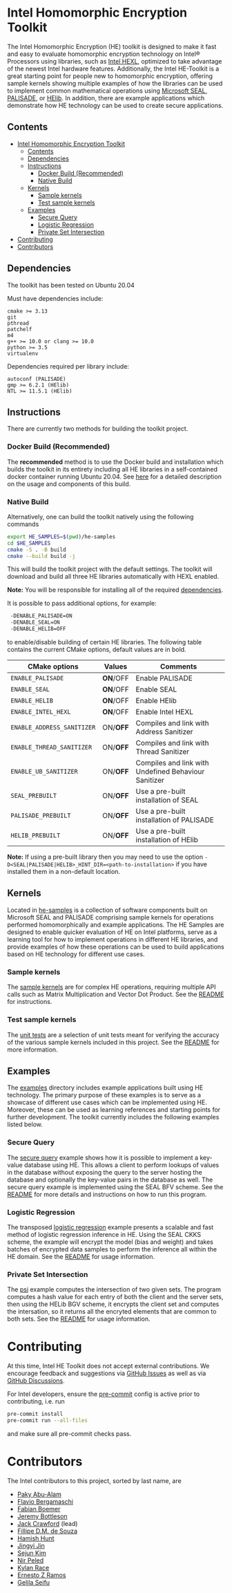# Intel Homomorphic Encryption Toolkit
The Intel Homomorphic Encryption (HE) toolkit is designed to make it fast and
easy to evaluate homomorphic encryption technology on Intel® Processors using
libraries, such as [Intel HEXL](https://github.com/intel/hexl), optimized to
take advantage of the newest Intel hardware features.  Additionally, the Intel
HE-Toolkit is a great starting point for people new to homomorphic encryption,
offering sample kernels showing multiple examples of how the libraries can be
used to implement common mathematical operations using
[Microsoft SEAL](https://github.com/microsoft/SEAL),
[PALISADE](https://gitlab.com/palisade/palisade-release), or
[HElib](https://github.com/homenc/HElib). In addition, there are example
applications which demonstrate how HE technology can be used to create secure
applications.

## Contents
- [Intel Homomorphic Encryption Toolkit](#intel-homomorphic-encryption-toolkit)
  - [Contents](#contents)
  - [Dependencies](#dependencies)
  - [Instructions](#instructions)
    - [Docker Build (Recommended)](#docker-build-recommended)
    - [Native Build](#native-build)
  - [Kernels](#kernels)
    - [Sample kernels](#sample-kernels)
    - [Test sample kernels](#test-sample-kernels)
  - [Examples](#examples)
    - [Secure Query](#secure-query)
    - [Logistic Regression](#logistic-regression)
    - [Private Set Intersection](#private-set-intersection)
- [Contributing](#contributing)
- [Contributors](#contributors)

## Dependencies
The toolkit has been tested on Ubuntu 20.04

Must have dependencies include:
```
cmake >= 3.13
git
pthread
patchelf
m4
g++ >= 10.0 or clang >= 10.0
python >= 3.5
virtualenv
```


Dependencies required per library include:
```
autoconf (PALISADE)
gmp >= 6.2.1 (HElib)
NTL >= 11.5.1 (HElib)
```

## Instructions
There are currently two methods for building the toolkit project.

### Docker Build (Recommended)
The **recommended** method is to use the Docker build and installation which
builds the toolkit in its entirety including all HE libraries in a
self-contained docker container running Ubuntu 20.04. See [here](docker) for a
detailed description on the usage and components of this build.

### Native Build
Alternatively, one can build the toolkit natively using the following commands

```bash
export HE_SAMPLES=$(pwd)/he-samples
cd $HE_SAMPLES
cmake -S . -B build
cmake --build build -j
```

This will build the toolkit project with the default settings. The toolkit will
download and build all three HE libraries automatically with HEXL enabled.

**Note:** You will be responsible for installing all of the required
[dependencies](#dependencies).

It is possible to pass additional options, for example:
```bash
 -DENABLE_PALISADE=ON
 -DENABLE_SEAL=ON
 -DENABLE_HELIB=OFF
```
to enable/disable building of certain HE libraries. The following table
contains the current CMake options, default values are in bold.

| CMake options            | Values   | Comments      |
|--------------------------|----------|---------------|
|`ENABLE_PALISADE`         |**ON**/OFF|Enable PALISADE|
|`ENABLE_SEAL`             |**ON**/OFF|Enable SEAL|
|`ENABLE_HELIB`            |**ON**/OFF|Enable HElib|
|`ENABLE_INTEL_HEXL`       |**ON**/OFF|Enable Intel HEXL|
|`ENABLE_ADDRESS_SANITIZER`|ON/**OFF**|Compiles and link with Address Sanitizer|
|`ENABLE_THREAD_SANITIZER` |ON/**OFF**|Compiles and link with Thread Sanitizer|
|`ENABLE_UB_SANITIZER`     |ON/**OFF**|Compiles and link with Undefined Behaviour Sanitizer|
|`SEAL_PREBUILT`           |ON/**OFF**|Use a pre-built installation of SEAL|
|`PALISADE_PREBUILT`       |ON/**OFF**|Use a pre-built installation of PALISADE|
|`HELIB_PREBUILT`          |ON/**OFF**|Use a pre-built installation of HElib|

**Note:** If using a pre-built library then you may need to use the option
`-D<SEAL|PALISADE|HELIB>_HINT_DIR=<path-to-installation>` if you have installed
them in a non-default location.


## Kernels
Located in [he-samples](he-samples) is a collection of software components
built on Microsoft SEAL and PALISADE comprising sample kernels for operations
performed homomorphically and example applications. The HE Samples are designed
to enable quicker evaluation of HE on Intel platforms, serve as a learning tool
for how to implement operations in different HE libraries, and provide examples
of how these operations can be used to build applications based on HE
technology for different use cases.

### Sample kernels
The [sample kernels](he-samples/sample-kernels) are for complex HE operations,
requiring multiple API calls such as Matrix Multiplication and Vector Dot
Product. See the [README](he-samples/sample-kernels/README.md) for
instructions.

### Test sample kernels
The [unit tests](he-samples/sample-kernels/test) are a selection of unit tests
meant for verifying the accuracy of the various sample kernels included in this
project.  See the [README](he-samples/sample-kernels/test/README.md) for
more information.


## Examples
The [examples](he-samples/examples) directory includes example applications
built using HE technology. The primary purpose of these examples is to serve as
a showcase of different use cases which can be implemented using HE. Moreover,
these can be used as learning references and starting points for further
development. The toolkit currently includes the following examples listed
below.

### Secure Query
The [secure query](he-samples/examples/secure-query) example shows how it is
possible to implement a key-value database using HE. This allows a client to
perform lookups of values in the database without exposing the query to the
server hosting the database and optionally the key-value pairs in the database
as well. The secure query example is implemented using the SEAL BFV scheme. See
the [README](he-samples/examples/secure-query/README.md) for more details and
instructions on how to run this program.

### Logistic Regression
The transposed [logistic regression](he-samples/examples/logistic-regression)
example presents a scalable and fast method of logistic regression inference in
HE. Using the SEAL CKKS scheme, the example will encrypt the model (bias and
weight) and takes batches of encrypted data samples to perform the inference
all within the HE domain. See the
[README](he-samples/examples/logistic-regression/README.md) for usage
information.

### Private Set Intersection
The [psi](he-samples/examples/psi) example computes the intersection of two
given sets. The program computes a hash value for each entry of both the client
and the server sets, then using the HELib BGV scheme, it encrypts the client
set and computes the intersation, so it returns all the encryted elements that
are common to both sets. See the [README](he-samples/examples/psi/README.md)
for usage information.

# Contributing
At this time, Intel HE Toolkit does not accept external contributions. We
encourage feedback and suggestions via
[GitHub Issues](https://github.com/intel/he-toolkit/issues) as well as via
[GitHub Discussions](https://github.com/intel/he-toolkit/discussions).

For Intel developers, ensure the [pre-commit](https://pre-commit.com) config is
active prior to contributing, i.e. run
```bash
pre-commit install
pre-commit run --all-files
```
and make sure all pre-commit checks pass.

# Contributors
The Intel contributors to this project, sorted by last name, are
  - [Paky Abu-Alam](https://www.linkedin.com/in/paky-abu-alam-89797710/)
  - [Flavio Bergamaschi](https://www.linkedin.com/in/flavio-bergamaschi)
  - [Fabian Boemer](https://www.linkedin.com/in/fabian-boemer-5a40a9102/)
  - [Jeremy Bottleson](https://www.linkedin.com/in/jeremy-bottleson-38852a7/)
  - [Jack Crawford](https://www.linkedin.com/in/jacklhcrawford/) (lead)
  - [Fillipe D.M. de Souza](https://www.linkedin.com/in/fillipe-d-m-de-souza-a8281820/)
  - [Hamish Hunt](https://www.linkedin.com/in/hamish-hunt/)
  - [Jingyi Jin](https://www.linkedin.com/in/jingyi-jin-655735/)
  - [Sejun Kim](https://www.linkedin.com/in/sejun-kim-2b1b4866/)
  - [Nir Peled](https://www.linkedin.com/in/nir-peled-4a52266/)
  - [Kylan Race](https://www.linkedin.com/in/kylanrace/)
  - [Ernesto Z Ramos](https://www.linkedin.com/in/sidezr)
  - [Gelila Seifu](https://www.linkedin.com/in/gelila-seifu/)
